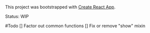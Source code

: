 This project was bootstrapped with [Create React App](https://github.com/facebookincubator/create-react-app).

Status: WIP

#Todo
[] Factor out common functions
[] Fix or remove  "show" mixin
